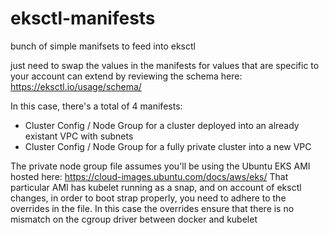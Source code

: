 # eksctl-manifests
bunch of simple manifsets to feed into eksctl 

just need to swap the values in the manifests for values that are specific to your account 
can extend by reviewing the schema here: https://eksctl.io/usage/schema/

In this case, there's a total of 4 manifests:
   - Cluster Config / Node Group for a cluster deployed into an already existant VPC with subnets
   - Cluster Config / Node Group for a fully private cluster into a new VPC 

The private node group file assumes you'll be using the Ubuntu EKS AMI hosted here: https://cloud-images.ubuntu.com/docs/aws/eks/
That particular AMI has kubelet running as a snap, and on account of eksctl changes, in order to boot strap properly, you need to adhere to the overrides in the file. 
In this case the overrides ensure that there is no mismatch on the cgroup driver between docker and kubelet 

